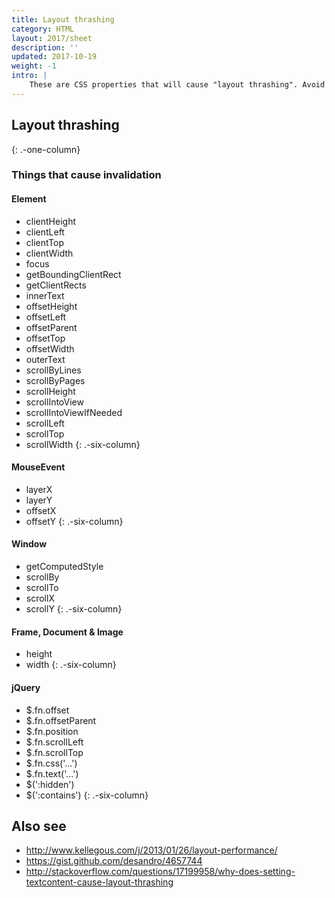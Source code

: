 ```yaml
---
title: Layout thrashing
category: HTML
layout: 2017/sheet
description: ''
updated: 2017-10-19
weight: -1
intro: |
    These are CSS properties that will cause "layout thrashing". Avoid changing them to prevent bottlenecks in your UI performance.
---
```


## Layout thrashing

{: .-one-column}

### Things that cause invalidation

#### Element

-   clientHeight
-   clientLeft
-   clientTop
-   clientWidth
-   focus
-   getBoundingClientRect
-   getClientRects
-   innerText
-   offsetHeight
-   offsetLeft
-   offsetParent
-   offsetTop
-   offsetWidth
-   outerText
-   scrollByLines
-   scrollByPages
-   scrollHeight
-   scrollIntoView
-   scrollIntoViewIfNeeded
-   scrollLeft
-   scrollTop
-   scrollWidth
    {: .-six-column}

#### MouseEvent

-   layerX
-   layerY
-   offsetX
-   offsetY
    {: .-six-column}

#### Window

-   getComputedStyle
-   scrollBy
-   scrollTo
-   scrollX
-   scrollY
    {: .-six-column}

#### Frame, Document & Image

-   height
-   width
    {: .-six-column}

#### jQuery

-   $.fn.offset
-   $.fn.offsetParent
-   $.fn.position
-   $.fn.scrollLeft
-   $.fn.scrollTop
-   $.fn.css('...')
-   $.fn.text('...')
-   $(':hidden')
-   $(':contains')
    {: .-six-column}

## Also see

-   <http://www.kellegous.com/j/2013/01/26/layout-performance/>
-   <https://gist.github.com/desandro/4657744>
-   <http://stackoverflow.com/questions/17199958/why-does-setting-textcontent-cause-layout-thrashing>
